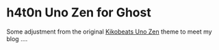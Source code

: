 # h4t0n Uno Zen for Ghost

Some adjustment from the original [Kikobeats Uno Zen](https://github.com/Kikobeats/uno-zen) theme to meet my blog ....
